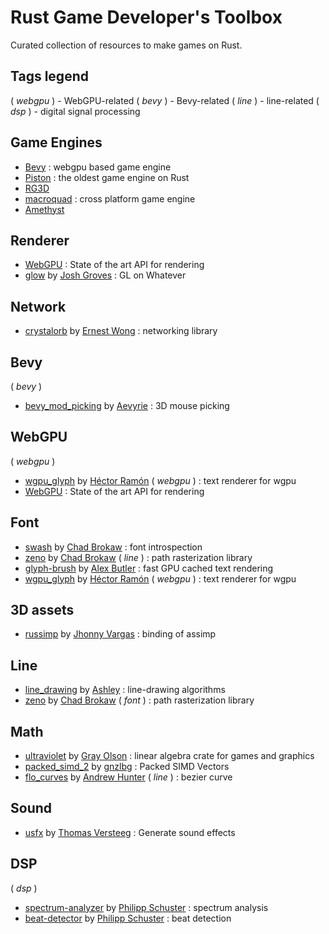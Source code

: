 # Rust Game Developer's Toolbox

Curated collection of resources to make games on Rust.

## Tags legend

( _webgpu_ ) - WebGPU-related
( _bevy_ ) - Bevy-related
( _line_ ) - line-related
( _dsp_ ) - digital signal processing

## Game Engines

- [Bevy](https://github.com/bevyengine/bevy) : webgpu based game engine
- [Piston](https://github.com/PistonDevelopers/piston) : the oldest game engine on Rust
- [RG3D](https://github.com/rg3dengine/rg3d)
- [macroquad](https://github.com/not-fl3/macroquad) : cross platform game engine
- [Amethyst](https://github.com/amethyst/amethyst)

## Renderer

- [WebGPU](https://github.com/gfx-rs/wgpu) : State of the art API for rendering
- [glow](https://github.com/grovesNL/glow) by [Josh Groves](https://github.com/grovesNL) : GL on Whatever

## Network

- [crystalorb](https://github.com/ErnWong/crystalorb) by [Ernest Wong](https://github.com/ErnWong) : networking library

## Bevy

( _bevy_ )

- [bevy_mod_picking](https://github.com/aevyrie/bevy_mod_picking) by [Aevyrie](https://github.com/aevyrie) : 3D mouse picking

## WebGPU

( _webgpu_ )

- [wgpu_glyph](https://github.com/hecrj/wgpu_glyph) by [Héctor Ramón](https://github.com/hecrj) ( _webgpu_ ) : text renderer for wgpu
- [WebGPU](https://github.com/gfx-rs/wgpu) : State of the art API for rendering

## Font

- [swash](https://github.com/dfrg/swash) by [Chad Brokaw](https://github.com/dfrg) : font introspection
- [zeno](https://github.com/dfrg/swash) by [Chad Brokaw](https://github.com/dfrg) ( _line_ ) : path rasterization library
- [glyph-brush](https://github.com/alexheretic/glyph-brush) by [Alex Butler](https://github.com/alexheretic/glyph-brush) : fast GPU cached text rendering
- [wgpu_glyph](https://github.com/hecrj/wgpu_glyph) by [Héctor Ramón](https://github.com/hecrj) ( _webgpu_ ) : text renderer for wgpu

## 3D assets

- [russimp](https://github.com/jkvargas/russimp) by [Jhonny Vargas](https://github.com/jkvargas) : binding of assimp

## Line

- [line_drawing](https://github.com/expenses/line_drawing) by [Ashley](https://github.com/expenses) : line-drawing algorithms
- [zeno](https://github.com/dfrg/swash) by [Chad Brokaw](https://github.com/dfrg) ( _font_ ) : path rasterization library

## Math

- [ultraviolet](https://github.com/termhn/ultraviolet) by [Gray Olson](https://github.com/termhn) : linear algebra crate for games and graphics
- [packed_simd_2](https://github.com/rust-lang/packed_simd) by [gnzlbg](https://github.com/gnzlbg) : Packed SIMD Vectors
- [flo_curves](https://github.com/Logicalshift/flo_curves) by [Andrew Hunter](https://github.com/Logicalshift) ( _line_ ) : bezier curve

## Sound

- [usfx](https://github.com/tversteeg/usfx) by [Thomas Versteeg](https://github.com/tversteeg) : Generate sound effects

## DSP

( _dsp_ )

- [spectrum-analyzer](https://github.com/phip1611/spectrum-analyzer) by [Philipp Schuster](https://github.com/phip1611) : spectrum analysis
- [beat-detector](https://github.com/phip1611/beat-detector) by [Philipp Schuster](https://github.com/phip1611) : beat detection
